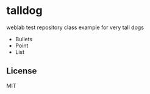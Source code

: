 # talldog
weblab test repository
class example for very tall dogs

* Bullets
* Point
* List


## License

MIT
